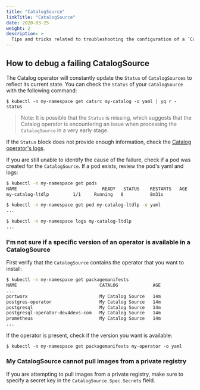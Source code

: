 ```yaml
---
title: "CatalogSource"
linkTitle: "CatalogSource"
date: 2020-03-25
weight: 2
description: >
  Tips and tricks related to troubleshooting the configuration of a `CatalogSource`. 
---
```


## How to debug a failing CatalogSource

The Catalog operator will constantly update the `Status` of `CatalogSources` to reflect its current state. You can check the `Status` of your `CatalogSource` with the following command:

`$ kubectl -n my-namespace get catsrc my-catalog -o yaml | yq r - status`

>Note: It is possible that the `Status` is missing, which suggests that the Catalog operator is encountering an issue when processing the `CatalogSource` in a very early stage.

If the `Status` block does not provide enough information, check the [Catalog operator's logs](/docs/tasks/troubleshooting/olm-and-catalog-operators/#how-to-view-the-catalog-operator-logs).

If you are still unable to identify the cause of the failure, check if a pod was created for the `CatalogSource`. If a pod exists, review the pod's yaml and logs:

```bash
$ kubectl -n my-namespace get pods
NAME                                READY   STATUS    RESTARTS   AGE
my-catalog-ltdlp         1/1     Running   0          8m31s

$ kubectl -n my-namespace get pod my-catalog-ltdlp -o yaml
...

$ kubectl -n my-namespace logs my-catalog-ltdlp
...
```

### I'm not sure if a specific version of an operator is available in a CatalogSource

First verify that the `CatalogSource` contains the operator that you want to install:

```bash
$ kubectl -n my-namespace get packagemanifests
NAME                               CATALOG             AGE
...
portworx                           My Catalog Source   14m
postgres-operator                  My Catalog Source   14m
postgresql                         My Catalog Source   14m
postgresql-operator-dev4devs-com   My Catalog Source   14m
prometheus                         My Catalog Source   14m
...
```

If the operator is present, check if the version you want is available:

`$ kubectl -n my-namespace get packagemanifests my-operator -o yaml`

### My CatalogSource cannot pull images from a private registry

If you are attempting to pull images from a private registry, make sure to specify a secret key in the `CatalogSource.Spec.Secrets` field.
